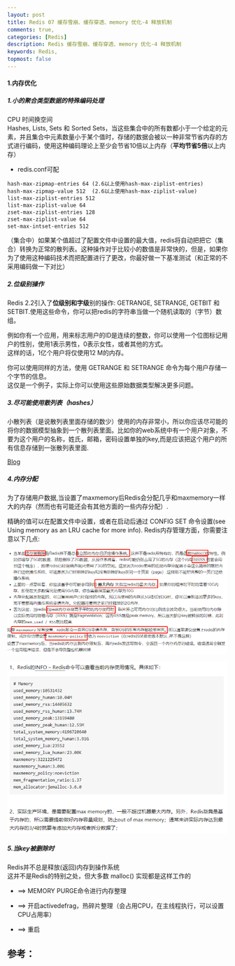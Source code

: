 ```yaml
---
layout: post
title: Redis 07 缓存雪崩、缓存穿透、memory 优化-4 释放机制
comments: true,
categories: [Redis]
description: Redis 缓存雪崩、缓存穿透、memory 优化-4 释放机制
keywords: Redis, 
topmost: false
---
```


#### 1.内存优化

##### 1.**小的聚合类型数据**的特殊编码处理

CPU 时间换空间   
Hashes, Lists, Sets 和 Sorted Sets，当这些集合中的所有数都小于一个给定的元素，并且集合中元素数量小于某个值时，存储的数据会被以一种非常节省内存的方式进行编码，使用这种编码理论上至少会节省10倍以上内存（**平均节省5倍**以上内存）

- redis.conf可配

```
hash-max-zipmap-entries 64 (2.6以上使用hash-max-ziplist-entries)
hash-max-zipmap-value 512  (2.6以上使用hash-max-ziplist-value)
list-max-ziplist-entries 512
list-max-ziplist-value 64
zset-max-ziplist-entries 128
zset-max-ziplist-value 64
set-max-intset-entries 512
```

（集合中）如果某个值超过了配置文件中设置的最大值，redis将自动把把它（集合）转换为正常的散列表。这种操作对于比较小的数值是非常快的，但是，如果你为了使用这种编码技术而把配置进行了更改，你最好做一下基准测试（和正常的不采用编码做一下对比）



##### 2.**位级别操作**

Redis 2.2引入了**位级别和字级**别的操作:  GETRANGE, SETRANGE, GETBIT 和 SETBIT.使用这些命令，你可以把redis的字符串当做一个随机读取的（字节）数组。

例如你有一个应用，用来标志用户的ID是连续的整数，你可以使用一个位图标记用户的性别，使用1表示男性，0表示女性，或者其他的方式。  
这样的话，1亿个用户将仅使用12 M的内存。

你可以使用同样的方法，使用 GETRANGE 和 SETRANGE 命令为每个用户存储一个字节的信息。  
这仅是一个例子，实际上你可以使用这些原始数据类型解决更多问题。

##### 3.尽可能使用散列表（**hashes**）

小散列表（是说散列表里面存储的数少）使用的内存非常小，所以你应该尽可能的将你的数据模型抽象到一个散列表里面。比如你的web系统中有一个用户对象，不要为这个用户的名称，姓氏，邮箱，密码设置单独的key,而是应该把这个用户的所有信息存储到一张散列表里面.

[Blog](http://www.redis.cn/topics/memory-optimization.html)

##### 4.**内存分配**

为了存储用户数据,当设置了maxmemory后Redis会分配几乎和maxmemory一样大的内存（然而也有可能还会有其他方面的一些内存分配）.  

精确的值可以在配置文件中设置，或者在启动后通过 CONFIG SET 命令设置(see Using memory as an LRU cache for more info). Redis内存管理方面，你需要注意以下几点:

![memory1](/images/posts/2016-07-19-redis/memory1.png)

![memory2](/images/posts/2016-07-19-redis/memory2.png) 

##### 5.当key被删除时

Redis并不总是释放(返回)内存到操作系统  
这并不是Redis的特别之处，但大多数 malloc() 实现都是这样工作的 

- ==> MEMORY PURGE命令进行内存整理

- ==> 开启activedefrag，热碎片整理（会占用CPU，在主线程执行，可以设置CPU占用率）

- ==> 重启  








## 参考：

